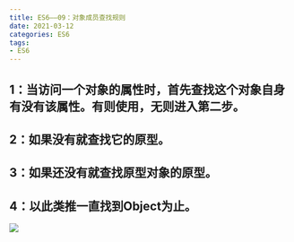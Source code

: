 ```yaml
---
title: ES6——09：对象成员查找规则
date: 2021-03-12
categories: ES6
tags: 
- ES6
---
```

## 1：当访问一个对象的属性时，首先查找这个对象自身有没有该属性。有则使用，无则进入第二步。
## 2：如果没有就查找它的原型。
## 3：如果还没有就查找原型对象的原型。
## 4：以此类推一直找到Object为止。
![](https://img-blog.csdnimg.cn/img_convert/6a28c76791c35dfbb4c6d5250bb97b5f.png)